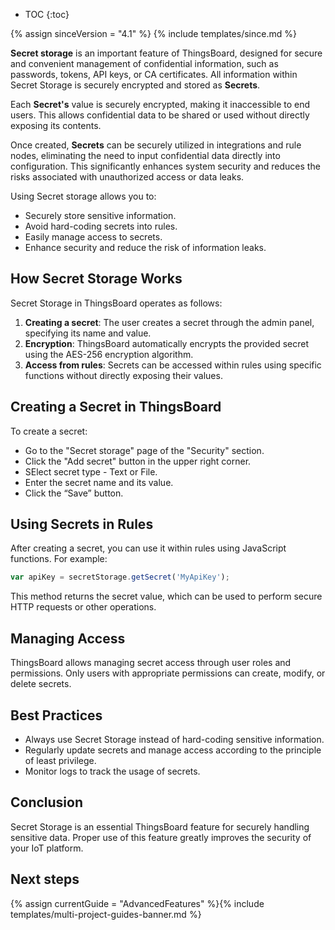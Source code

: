 * TOC
{:toc}

{% assign sinceVersion = "4.1" %}
{% include templates/since.md %}

**Secret storage** is an important feature of ThingsBoard, designed for secure and convenient management of confidential information, such as passwords, tokens, API keys, or CA certificates. 
All information within Secret Storage is securely encrypted and stored as **Secrets**.

Each **Secret's** value is securely encrypted, making it inaccessible to end users. This allows confidential data to be shared or used without directly exposing its contents.

Once created, **Secrets** can be securely utilized in integrations and rule nodes, eliminating the need to input confidential data directly into configuration. 
This significantly enhances system security and reduces the risks associated with unauthorized access or data leaks.

Using Secret storage allows you to:
- Securely store sensitive information.
- Avoid hard-coding secrets into rules.
- Easily manage access to secrets.
- Enhance security and reduce the risk of information leaks.

## How Secret Storage Works

Secret Storage in ThingsBoard operates as follows:
1. **Creating a secret**: The user creates a secret through the admin panel, specifying its name and value.
2. **Encryption**: ThingsBoard automatically encrypts the provided secret using the AES-256 encryption algorithm.
3. **Access from rules**: Secrets can be accessed within rules using specific functions without directly exposing their values.

## Creating a Secret in ThingsBoard

To create a secret:
- Go to the "Secret storage" page of the "Security" section.
- Click the "Add secret" button in the upper right corner.
- SElect secret type - Text or File.
- Enter the secret name and its value.
- Click the “Save” button.

## Using Secrets in Rules

After creating a secret, you can use it within rules using JavaScript functions. For example:

```javascript
var apiKey = secretStorage.getSecret('MyApiKey');
```

This method returns the secret value, which can be used to perform secure HTTP requests or other operations.

## Managing Access

ThingsBoard allows managing secret access through user roles and permissions. Only users with appropriate permissions can create, modify, or delete secrets.

## Best Practices
- Always use Secret Storage instead of hard-coding sensitive information.
- Regularly update secrets and manage access according to the principle of least privilege.
- Monitor logs to track the usage of secrets.

## Conclusion

Secret Storage is an essential ThingsBoard feature for securely handling sensitive data. Proper use of this feature greatly improves the security of your IoT platform.

## Next steps

{% assign currentGuide = "AdvancedFeatures" %}{% include templates/multi-project-guides-banner.md %}